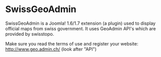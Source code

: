 SwissGeoAdmin
=============

SwissGeoAdmin is a Joomla! 1.6/1.7 extension (a plugin) used to display
official maps from swiss government. It uses GeoAdmin API's which are
provided by swisstopo.

Make sure you read the terms of use and register your website:
http://www.geo.admin.ch/ (look after "API")